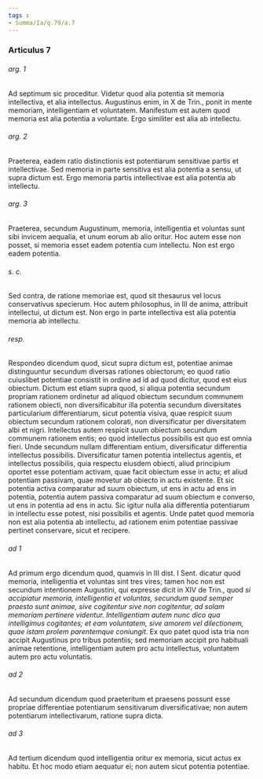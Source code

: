 ```yaml
---
tags : 
- Summa/Ia/q.79/a.7
---
```


### Articulus 7

###### arg. 1
Ad septimum sic proceditur. Videtur quod alia potentia sit memoria intellectiva, et alia intellectus. Augustinus enim, in X de Trin., ponit in mente memoriam, intelligentiam et voluntatem. Manifestum est autem quod memoria est alia potentia a voluntate. Ergo similiter est alia ab intellectu.

###### arg. 2
Praeterea, eadem ratio distinctionis est potentiarum sensitivae partis et intellectivae. Sed memoria in parte sensitiva est alia potentia a sensu, ut supra dictum est. Ergo memoria partis intellectivae est alia potentia ab intellectu.

###### arg. 3
Praeterea, secundum Augustinum, memoria, intelligentia et voluntas sunt sibi invicem aequalia, et unum eorum ab alio oritur. Hoc autem esse non posset, si memoria esset eadem potentia cum intellectu. Non est ergo eadem potentia.

###### s. c.
Sed contra, de ratione memoriae est, quod sit thesaurus vel locus conservativus specierum. Hoc autem philosophus, in III de anima, attribuit intellectui, ut dictum est. Non ergo in parte intellectiva est alia potentia memoria ab intellectu.

###### resp.
Respondeo dicendum quod, sicut supra dictum est, potentiae animae distinguuntur secundum diversas rationes obiectorum; eo quod ratio cuiuslibet potentiae consistit in ordine ad id ad quod dicitur, quod est eius obiectum. Dictum est etiam supra quod, si aliqua potentia secundum propriam rationem ordinetur ad aliquod obiectum secundum communem rationem obiecti, non diversificabitur illa potentia secundum diversitates particularium differentiarum, sicut potentia visiva, quae respicit suum obiectum secundum rationem colorati, non diversificatur per diversitatem albi et nigri. Intellectus autem respicit suum obiectum secundum communem rationem entis; eo quod intellectus possibilis est quo est omnia fieri. Unde secundum nullam differentiam entium, diversificatur differentia intellectus possibilis. Diversificatur tamen potentia intellectus agentis, et intellectus possibilis, quia respectu eiusdem obiecti, aliud principium oportet esse potentiam activam, quae facit obiectum esse in actu; et aliud potentiam passivam, quae movetur ab obiecto in actu existente. Et sic potentia activa comparatur ad suum obiectum, ut ens in actu ad ens in potentia, potentia autem passiva comparatur ad suum obiectum e converso, ut ens in potentia ad ens in actu. Sic igitur nulla alia differentia potentiarum in intellectu esse potest, nisi possibilis et agentis. Unde patet quod memoria non est alia potentia ab intellectu, ad rationem enim potentiae passivae pertinet conservare, sicut et recipere.

###### ad 1
Ad primum ergo dicendum quod, quamvis in III dist. I Sent. dicatur quod memoria, intelligentia et voluntas sint tres vires; tamen hoc non est secundum intentionem Augustini, qui expresse dicit in XIV de Trin., quod *si accipiatur memoria, intelligentia et voluntas, secundum quod semper praesto sunt animae, sive cogitentur sive non cogitentur, ad solam memoriam pertinere videntur. Intelligentiam autem nunc dico qua intelligimus cogitantes; et eam voluntatem, sive amorem vel dilectionem, quae istam prolem parentemque coniungit*. Ex quo patet quod ista tria non accipit Augustinus pro tribus potentiis; sed memoriam accipit pro habituali animae retentione, intelligentiam autem pro actu intellectus, voluntatem autem pro actu voluntatis.

###### ad 2
Ad secundum dicendum quod praeteritum et praesens possunt esse propriae differentiae potentiarum sensitivarum diversificativae; non autem potentiarum intellectivarum, ratione supra dicta.

###### ad 3
Ad tertium dicendum quod intelligentia oritur ex memoria, sicut actus ex habitu. Et hoc modo etiam aequatur ei; non autem sicut potentia potentiae.

